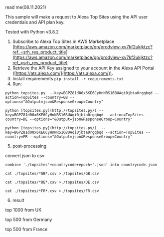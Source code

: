 read me(08.11.2021)

This sample will make a request to Alexa Top Sites using the API user credentials and API plan key.

Tested with Python v3.8.2

1. Subscribe to Alexa Top Sites in AWS Marketplace  [https://aws.amazon.com/marketplace/pp/prodview-xv7kf2ukjktzc?ref_=srh_res_product_title](https://aws.amazon.com/marketplace/pp/prodview-xv7kf2ukjktzc?ref_=srh_res_product_title)
2. Retrieve the API Key assigned to your account in the Alexa API Portal ([https://ats.alexa.com/](https://ats.alexa.com/)).
3. Install requirements `pip install -r requirements.txt`
4. Run:

`python topsites.py  --key=BGPZ81d00x6KE6CyHnNRS16BUAqi0jbta0rgqbqd --action=TopSites --country=GB --options="&Output=json&ResponseGroup=Country"`

`python [topsites.py](http://topsites.py/) --key=BGPZ81d00x6KE6CyHnNRS16BUAqi0jbta0rgqbqd --action=TopSites --country=DE --options="&Output=json&ResponseGroup=Country"`

`python [topsites.py](http://topsites.py/)  --key=BGPZ81d00x6KE6CyHnNRS16BUAqi0jbta0rgqbqd --action=TopSites --country=FR --options="&Output=json&ResponseGroup=Country"`

5. post-processing 

convert json to csv

`combine './topsites'+countrycode+epoch+'.json' into countrycode.json`

`cat ./topsites/*GB*.csv >./topsites/GB.csv`

`cat ./topsites/*DE*.csv >./topsites/DE.csv`

`cat ./topsites/*FR*.csv >./topsites/FR.csv`

6. result 

top 1000 from UK

top 500 from Germany

top 500 from France
